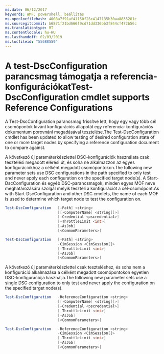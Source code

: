 ```yaml
---
ms.date: 06/12/2017
keywords: WMF, powershell, beállítás
ms.openlocfilehash: 4008a7f91af41150f26c4147135b30aa8835281c
ms.sourcegitcommit: b6871f21bd666f9cd71dd336bb3f844cf472b56c
ms.translationtype: MT
ms.contentlocale: hu-HU
ms.lasthandoff: 02/03/2019
ms.locfileid: "55688559"
---
```

# <a name="test-dscconfiguration-cmdlet-supports-reference-configurations"></a><span data-ttu-id="8cb8c-102">A test-DscConfiguration parancsmag támogatja a referencia-konfigurációkat</span><span class="sxs-lookup"><span data-stu-id="8cb8c-102">Test-DscConfiguration cmdlet supports Reference Configurations</span></span>

<span data-ttu-id="8cb8c-103">A Test-DscConfiguration parancsmag frissítve lett, hogy egy vagy több cél csomópontok kívánt konfigurációs állapotát egy referencia-konfigurációs dokumentum porovnání megadásával tesztelése.</span><span class="sxs-lookup"><span data-stu-id="8cb8c-103">The Test-DscConfiguration cmdlet has been updated to allow testing of desired configuration state of one or more target nodes by specifying a reference configuration document to compare against.</span></span>

<span data-ttu-id="8cb8c-104">A következő új paraméterkészlettel DSC-konfigurációk használata csak tesztelési megadott elérési út, és soha ne alkalmazzon az egyes konfigurációkhoz a célként megadott csomópontokon.</span><span class="sxs-lookup"><span data-stu-id="8cb8c-104">The following new parameter sets use DSC configurations in the path specified to only test and never apply each configuration on the specified target node(s).</span></span> <span data-ttu-id="8cb8c-105">A Start-DscConfiguration és egyéb DSC-parancsmagok, minden egyes MOF neve meghatározására szolgál melyik teszteli a konfigurációt a cél-csomópont.</span><span class="sxs-lookup"><span data-stu-id="8cb8c-105">As with Start-DscConfiguration and other DSC cmdlets, the name of each MOF is used to determine which target node to test the configuration on.</span></span>

```powershell
Test-DscConfiguration   [-Path] <string>
                        [[-ComputerName] <string[]>]
                        [-Credential <pscredential>]
                        [-ThrottleLimit <int>]
                        [-AsJob]
                        [<CommonParameters>]

Test-DscConfiguration   [-Path] <string>
                        -CimSession <CimSession[]>
                        [-ThrottleLimit <int>]
                        [-AsJob]
                        [<CommonParameters>]
```

<span data-ttu-id="8cb8c-106">A következő új paraméterkészlettel csak teszteléshez, és soha nem a konfiguráció alkalmazása a célként megadott csomópontokon egyetlen DSC-konfigurációja használja.</span><span class="sxs-lookup"><span data-stu-id="8cb8c-106">The following new parameter sets use a single DSC configuration to only test and never apply the configuration on the specified target node(s).</span></span>

```powershell
Test-DscConfiguration   -ReferenceConfiguration <string>
                        [[-ComputerName] <string[]>]
                        [-Credential <pscredential>]
                        [-ThrottleLimit <int>]
                        [-AsJob]
                        [<CommonParameters>]

Test-DscConfiguration   -ReferenceConfiguration <string>
                        -CimSession <CimSession[]>
                        [-ThrottleLimit <int>]
                        [-AsJob]
                        [<CommonParameters>]
```
